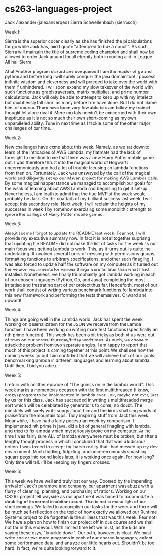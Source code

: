 # cs263-languages-project

Jack Alexander (jalexanderqed)
Sierra Schwellenbach (sierrasch)

Week 1:

Sierra is the superior coder clearly as she has finished the pi calculations for go while Jack has, and I quote "attempted to buy a couch". As such, Sierra will maintain the title of supreme coding champion and shall now be allowed to order Jack around for all eternity both in coding and in League. All hail Sierra

Aha! Another program started and conquered!! I am the master of go and python and before long I will surely conquer the java domain too! I possess inifinite wisdom and cleverness and will proceed to take over the world with them if unhindered. I will soon expand my slow takeover of the world with such functions as graph traversals, matrix multiplies, and prime number calculations. Jack will only be able to attempt to keep up with my intellect but doubtlessly fall short as many before him have done. But I do not blame him, of course. There have been very few able to even follow my train of thought let alone rival it. Mere mortals needn't be concerned with their own ineptitude as it is not so much their own short-coming as my own unparalleled ability. Tune in next time as I tackle some of the other major challenges of our time. 


Week 2:

New challenges have come about this week. Namely, as we sat down to learn of the intricacies of AWS Lambda, my flatmate had the lack of foresight to mention to me that there was a new Harry Potter mobile game out. I was therefore thrust into the magical world of Hogwarts unceremoniously and had a lot of trouble focusing on lambda functions from then on. Fortunately, Jack was unswayed by the call of the magical world and diligently set up our Maven project for making AWS Lambda calls. By some magical happenstance we managed to accomplish our goals for the weak of learning about AWS Lambda and beginning to get it set-up. Nevertheless, I am loath to admit that the true MVP of the week would probably be Jack. On the coattails of my brilliant success last week, I will accept this secondary role. Next week, I will reclaim the heights of my successes in week 1 by somehow exercising some monolithic strength to ignore the callings of Harry Potter mobile games.

Week 3:

Alas,it seems I forgot to update the README last week. Fear not, I will provide my executive summary now. In fact it is not alltogether suprising that updating the README did not make the list of tasks for the week as our main focus was getting Lambda to work. This, as it turns out, is quite the undertaking. It involved several hours of messing with permissions groups, formatting functions to arbitrary specifications, and other such finagling. I was also forced to update half the software on my computer as it turned out the version requirments for various things were far later than what I had installed. Nonetheless, we finally triumphantly got Lambda working in each of our chosen languages (Python, Go, and Java) completing the most irritating and frustrating part of our project thus far. Henceforth, most of our work shall consist of writing various benchmark functions for lambda into this new framework and performing the tests themselves. Onward and upward!

Week 4:

Things are going well in the Lambda world. Jack has spent the week working on deserialization for the JSON we recieve from the Lamda function. I have been working on writing more test functions (specifically an nth prime function). This week has been a bit tricky as both of us were out of town on our normal thursday/friday worktimes. As such, we chose to attack the problem from two separate angles. I am happy to report that much of this project is coming together at this point. We shall see how the coming weeks go but I am confident that we will achieve both of our goals: benchmarking lambda in different languages and learning about lambda. Until then, I bid you adieu.

Week 5:

I return with another episode of "The goings on in the lambda world". This week marks a momentous occasion with the first multithreaded (I know, crazy) program to be implemented in lambda ever... ok, maybe not ever, just by us for this class. Jack has succeeded in writing a multithreaded merge sort which will be celebrated by generations to come, no doubt. The minstrels will surely write songs about him and the birds shall sing words of praise from the mountain tops. Truly inspiring stuff from Jack this week. Meanwhile, I have had a fairly pedestrian week by comparison. I implemented nth prime in java, did a bit of general finagling with lambda, and tried to fix lambda which mysteriously broke on my computer. At the time I was fairly sure ALL of lambda everywhere must be broken, but after a lengthy though process in which I concluded that that was a ludicrous notion, I was forced to accept the harsh reality that I had messed up my dev environment. Much fiddling, fidgeting, and unceremoniously smashing square pegs into round holes later, it is working once again. For how long? Only time will tell. I'll be keeping my fingers crossed. 

Week 6:

This week we have well and truly lost our way. Doomed by the impending arrival of Jack's paramore and company, our apartment was abuzz with a flurry of cleaning, planning, and purchasing of rations. Working on our CS263 project fell wayside as our apartment was forced to accomodate a doubling of its normal inhabitant count. That is not to make light of our shortcomings. We failed to accomplish our tasks for the week and there will be much self-reflection on the topic of how exactly we allowed our Runtime Systems project to be forgotten in the silliness that was this week. Fear not! We have a plan on how to finish our project off in due course and we shall not fail in this endevour. With limited time left we must, as the kids are saying these days, "knuckle down". Our path, however, is clear. We must write one or two more programs in each of our chosen languages, collect some performance data, and analyze our little hearts out. Shouldn't be too hard. In fact, we're quite looking forward to it. 

